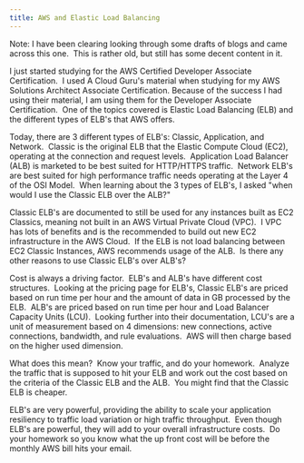 ```yaml
---
title: AWS and Elastic Load Balancing
---
```

Note: I have been clearing looking through some drafts of blogs and came across this one.  This is rather old, but still has some decent content in it.

I just started studying for the AWS Certified Developer Associate Certification.  I used A Cloud Guru's material when studying for my AWS Solutions Architect Associate Certification. Because of the success I had using their material, I am using them for the Developer Associate Certification.  One of the topics covered is Elastic Load Balancing (ELB) and the different types of ELB's that AWS offers.

Today, there are 3 different types of ELB's: Classic, Application, and Network.  Classic is the original ELB that the Elastic Compute Cloud (EC2), operating at the connection and request levels.  Application Load Balancer (ALB) is marketed to be best suited for HTTP/HTTPS traffic.  Network ELB's are best suited for high performance traffic needs operating at the Layer 4 of the OSI Model.  When learning about the 3 types of ELB's, I asked "when would I use the Classic ELB over the ALB?"

Classic ELB's are documented to still be used for any instances built as EC2 Classics, meaning not built in an AWS Virtual Private Cloud (VPC).  I VPC has lots of benefits and is the recommended to build out new EC2 infrastructure in the AWS Cloud.  If the ELB is not load balancing between EC2 Classic Instances, AWS recommends usage of the ALB.  Is there any other reasons to use Classic ELB's over ALB's?

Cost is always a driving factor.  ELB's and ALB's have different cost structures.  Looking at the pricing page for ELB's, Classic ELB's are priced based on run time per hour and the amount of data in GB processed by the ELB.  ALB's are priced based on run time per hour and Load Balancer Capacity Units (LCU).  Looking further into their documentation, LCU's are a unit of measurement based on 4 dimensions: new connections, active connections, bandwidth, and rule evaluations.  AWS will then charge based on the higher used dimension.

What does this mean?  Know your traffic, and do your homework.  Analyze the traffic that is supposed to hit your ELB and work out the cost based on the criteria of the Classic ELB and the ALB.  You might find that the Classic ELB is cheaper.

ELB's are very powerful, providing the ability to scale your application resiliency to traffic load variation or high traffic throughput.  Even though ELB's are powerful, they will add to your overall infrastructure costs.  Do your homework so you know what the up front cost will be before the monthly AWS bill hits your email.


